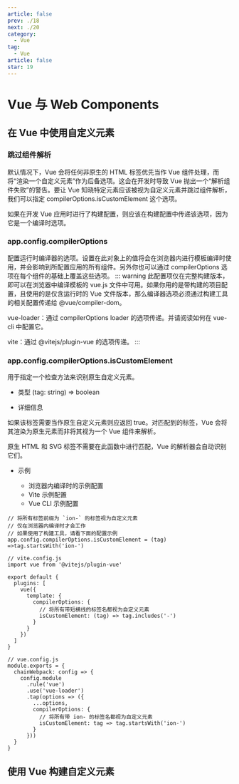 ```yaml
---
article: false
prev: ./18
next: ./20
category:
  - Vue
tag:
  - Vue
article: false
star: 19
---
```


# Vue 与 Web Components

## 在 Vue 中使用自定义元素

### 跳过组件解析

默认情况下，Vue 会将任何非原生的 HTML 标签优先当作 Vue 组件处理，而将“渲染一个自定义元素”作为后备选项。这会在开发时导致 Vue 抛出一个“解析组件失败”的警告。要让 Vue 知晓特定元素应该被视为自定义元素并跳过组件解析，我们可以指定 compilerOptions.isCustomElement 这个选项。

如果在开发 Vue 应用时进行了构建配置，则应该在构建配置中传递该选项，因为它是一个编译时选项。

### app.config.compilerOptions

配置运行时编译器的选项。设置在此对象上的值将会在浏览器内进行模板编译时使用，并会影响到所配置应用的所有组件。另外你也可以通过 compilerOptions 选项在每个组件的基础上覆盖这些选项。
::: warning
此配置项仅在完整构建版本，即可以在浏览器中编译模板的 vue.js 文件中可用。如果你用的是带构建的项目配置，且使用的是仅含运行时的 Vue 文件版本，那么编译器选项必须通过构建工具的相关配置传递给 @vue/compiler-dom。

vue-loader：通过 compilerOptions loader 的选项传递。并请阅读如何在 vue-cli 中配置它。

vite：通过 @vitejs/plugin-vue 的选项传递。
:::

### app.config.compilerOptions.isCustomElement

用于指定一个检查方法来识别原生自定义元素。

- 类型 (tag: string) => boolean

- 详细信息

如果该标签需要当作原生自定义元素则应返回 true。对匹配到的标签，Vue 会将其渲染为原生元素而非将其视为一个 Vue 组件来解析。

原生 HTML 和 SVG 标签不需要在此函数中进行匹配，Vue 的解析器会自动识别它们。

- 示例

  - 浏览器内编译时的示例配置
  - Vite 示例配置
  - Vue CLI 示例配置

```js:no-line-numbers
// 将所有标签前缀为 `ion-` 的标签视为自定义元素
// 仅在浏览器内编译时才会工作
// 如果使用了构建工具，请看下面的配置示例
app.config.compilerOptions.isCustomElement = (tag) =>tag.startsWith('ion-')
```

```js:no-line-numbers
// vite.config.js
import vue from '@vitejs/plugin-vue'

export default {
  plugins: [
    vue({
      template: {
        compilerOptions: {
          // 将所有带短横线的标签名都视为自定义元素
          isCustomElement: (tag) => tag.includes('-')
        }
      }
    })
  ]
}
```

```js:no-line-numbers
// vue.config.js
module.exports = {
  chainWebpack: config => {
    config.module
      .rule('vue')
      .use('vue-loader')
      .tap(options => ({
        ...options,
        compilerOptions: {
          // 将所有带 ion- 的标签名都视为自定义元素
          isCustomElement: tag => tag.startsWith('ion-')
        }
      }))
  }
}
```

## 使用 Vue 构建自定义元素
